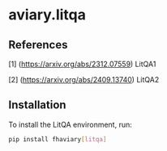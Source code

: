 # aviary.litqa

## References

[1] (https://arxiv.org/abs/2312.07559) LitQA1

[2] (https://arxiv.org/abs/2409.13740) LitQA2

## Installation

To install the LitQA environment, run:

```bash
pip install fhaviary[litqa]
```
